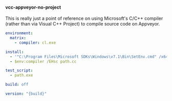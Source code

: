 #### vcc-appveyor-no-project

This is really just a point of reference on using Microsoft's C/C++ compiler (rather than via Visual C++ Project) 
to compile source code on Appveyor.

```yaml
environment:
  matrix:
    - compiler: cl.exe

install:
  - '"C:\Program Files\Microsoft SDKs\Windows\v7.1\Bin\SetEnv.cmd" /x64'
  - $env:compiler /EHsc path.cc

test_script:
  - path.exe

build: off

version: "{build}"
```
